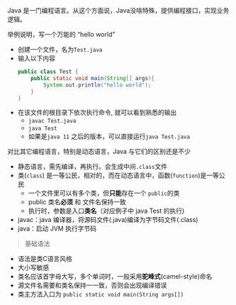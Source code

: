 
Java 是一门编程语言。从这个方面说，Java没啥特殊，提供编程接口，实现业务逻辑。

举例说明，写一个万能的 “hello world”
- 创建一个文件，名为`Test.java`
- 输入以下内容  
    ```java
    public class Test {
        public static void main(String[] args){
            System.out.println("hello world");
        }
    }
    ```
- 在该文件的根目录下依次执行命令, 就可以看到熟悉的输出
    - `javac Test.java`
    - `java Test`
    - 如果是`java 11` 之后的版本，可以直接运行`java Test.java`

对比其它编程语言，特别是动态语言，Java 与它们的区别还是不少
- 静态语言，需先编译，再执行。会生成中间`.class`文件
- 类(`class`) 是一等公民，相对的，而在动态语言中，函数(`function`)是一等公民
    - 一个文件里可以有多个类，但**只能**存在一个 `public`的类
    - public 类名**必须** 和 文件名保持一致
    - 执行时，参数是入口**类名**（对应例子中 java Test 的执行)
- javac：java 编译器，将源码文件(.java)编译为字节码文件(.class)
- java：启动 JVM 执行字节码

> 基础语法

- 语法是类C语言风格
- 大小写敏感
- 类名应该首字母大写，多个单词时，一般采用**驼峰式**(camel-style)命名
- 源文件名需要和类名保持一一致，否则会出现编译错误
- 类主方法入口为 `public static void main(String args[])`